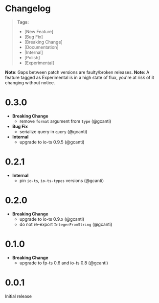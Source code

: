 # Changelog

> **Tags:**
>
> * [New Feature]
> * [Bug Fix]
> * [Breaking Change]
> * [Documentation]
> * [Internal]
> * [Polish]
> * [Experimental]

**Note**: Gaps between patch versions are faulty/broken releases. **Note**: A feature tagged as Experimental is in a
high state of flux, you're at risk of it changing without notice.

# 0.3.0

* **Breaking Change**
  * remove `format` argument from `type` (@gcanti)
* **Bug Fix**
  * serialize query in `query` (@gcanti)
* **Internal**
  * upgrade to io-ts 0.9.5 (@gcanti)

# 0.2.1

- **Internal**
  - pin `io-ts`, `io-ts-types` versions (@gcanti)

# 0.2.0

* **Breaking Change**
  * upgrade to io-ts 0.9.x (@gcanti)
  * do not re-export `IntegerFromString` (@gcanti)

# 0.1.0

* **Breaking Change**
  * upgrade to fp-ts 0.6 and io-ts 0.8 (@gcanti)

# 0.0.1

Initial release
